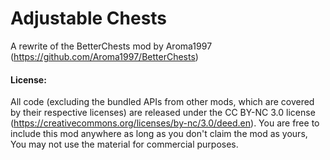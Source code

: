 Adjustable Chests
=========================

A rewrite of the BetterChests mod by Aroma1997 (https://github.com/Aroma1997/BetterChests)

#### License:
All code (excluding the bundled APIs from other mods, which are covered by their respective licenses) are released under the CC BY-NC 3.0 license (https://creativecommons.org/licenses/by-nc/3.0/deed.en).
You are free to include this mod anywhere as long as you don't claim the mod as yours, You may not use the material for commercial purposes.
